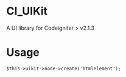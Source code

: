 CI_UIKit
========

A UI library for Codeigniter > v2.1.3

# Usage

```$this->uikit->node->create('htmlelement');```